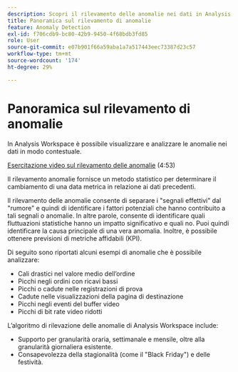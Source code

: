 ```yaml
---
description: Scopri il rilevamento delle anomalie nei dati in Analysis Workspace.
title: Panoramica sul rilevamento di anomalie
feature: Anomaly Detection
exl-id: f706cdb9-bc80-42b9-9450-4f68bdb3fd85
role: User
source-git-commit: e07b901f66a59aba1a7a517443eec73387d23c57
workflow-type: tm+mt
source-wordcount: '174'
ht-degree: 29%

---
```


# Panoramica sul rilevamento di anomalie

In Analysis Workspace è possibile visualizzare e analizzare le anomalie nei dati in modo contestuale.

[Esercitazione video sul rilevamento delle anomalie](https://experienceleague.adobe.com/docs/analytics-learn/tutorials/data-science/anomaly-detection-in-analysis-workspace.html?lang=it) (4:53)

Il rilevamento anomalie fornisce un metodo statistico per determinare il cambiamento di una data metrica in relazione ai dati precedenti.

Il rilevamento delle anomalie consente di separare i &quot;segnali effettivi&quot; dal &quot;rumore&quot; e quindi di identificare i fattori potenziali che hanno contribuito a tali segnali o anomalie. In altre parole, consente di identificare quali fluttuazioni statistiche hanno un impatto significativo e quali no. Puoi quindi identificare la causa principale di una vera anomalia. Inoltre, è possibile ottenere previsioni di metriche affidabili (KPI).

Di seguito sono riportati alcuni esempi di anomalie che è possibile analizzare:

* Cali drastici nel valore medio dell’ordine
* Picchi negli ordini con ricavi bassi
* Picchi o cadute nelle registrazioni di prova
* Cadute nelle visualizzazioni della pagina di destinazione
* Picchi negli eventi del buffer video
* Picchi di bit rate video ridotti

L’algoritmo di rilevazione delle anomalie di Analysis Workspace include:

* Supporto per granularità oraria, settimanale e mensile, oltre alla granularità giornaliera esistente.
* Consapevolezza della stagionalità (come il &quot;Black Friday&quot;) e delle festività.
